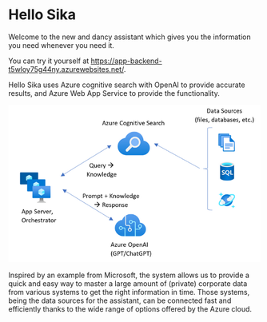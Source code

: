 # Hello Sika

Welcome to the new and dancy assistant which gives you the information you need whenever you need it.

You can try it yourself at https://app-backend-t5wloy75g44ny.azurewebsites.net/.

Hello Sika uses Azure cognitive search with OpenAI to provide accurate results, and Azure Web App Service to provide the functionality.

![Architecture](docs/hello-sika.png)

Inspired by an example from Microsoft, the system allows us to provide a quick and easy way to master a large amount of (private) corporate data from various systems to get the right information in time. Those systems, being the data sources for the assistant, can be connected fast and efficiently thanks to the wide range of options offered by the Azure cloud.

